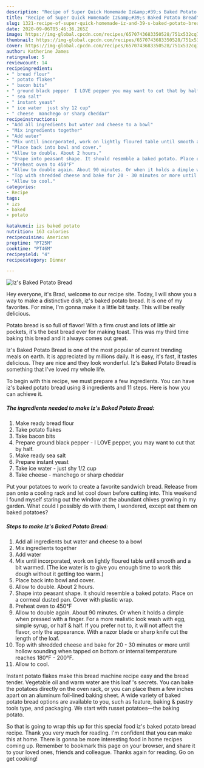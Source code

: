 ```yaml
---
description: "Recipe of Super Quick Homemade Iz&amp;#39;s Baked Potato Bread"
title: "Recipe of Super Quick Homemade Iz&amp;#39;s Baked Potato Bread"
slug: 1321-recipe-of-super-quick-homemade-iz-and-39-s-baked-potato-bread
date: 2020-09-06T05:46:36.265Z
image: https://img-global.cpcdn.com/recipes/6570743683350528/751x532cq70/izs-baked-potato-bread-recipe-main-photo.jpg
thumbnail: https://img-global.cpcdn.com/recipes/6570743683350528/751x532cq70/izs-baked-potato-bread-recipe-main-photo.jpg
cover: https://img-global.cpcdn.com/recipes/6570743683350528/751x532cq70/izs-baked-potato-bread-recipe-main-photo.jpg
author: Katherine James
ratingvalue: 5
reviewcount: 14
recipeingredient:
- " bread flour"
- " potato flakes"
- " bacon bits"
- " ground black pepper  I LOVE pepper you may want to cut that by half"
- " sea salt"
- " instant yeast"
- " ice water  just shy 12 cup"
- " cheese  manchego or sharp cheddar"
recipeinstructions:
- "Add all ingredients but water and cheese to a bowl"
- "Mix ingredients together"
- "Add water"
- "Mix until incorporated, work on lightly floured table until smooth and a bit warmed. (The ice water is to give you enough time to work this dough without it getting too warm.)"
- "Place back into bowl and cover."
- "Allow to double. About 2 hours."
- "Shape into peasant shape. It should resemble a baked potato. Place on a cormeal dusted pan. Cover with plastic wrap."
- "Preheat oven to 450°F"
- "Allow to double again. About 90 minutes. Or when it holds a dimple when pressed with a finger. For a more realistic look wash with egg, simple syrup, or half &amp; half. If you prefer not to, it will not affect the flavor, only the appearance. With a razor blade or sharp knife cut the length of the loaf."
- "Top with shredded cheese and bake for 20 - 30 minutes or more until hollow sounding when tapped on bottom or internal temperature reaches 180°F - 200°F."
- "Allow to cool."
categories:
- Recipe
tags:
- izs
- baked
- potato

katakunci: izs baked potato 
nutrition: 163 calories
recipecuisine: American
preptime: "PT25M"
cooktime: "PT46M"
recipeyield: "4"
recipecategory: Dinner

---
```



![Iz&#39;s Baked Potato Bread](https://img-global.cpcdn.com/recipes/6570743683350528/751x532cq70/izs-baked-potato-bread-recipe-main-photo.jpg)

Hey everyone, it's Brad, welcome to our recipe site. Today, I will show you a way to make a distinctive dish, iz&#39;s baked potato bread. It is one of my favorites. For mine, I'm gonna make it a little bit tasty. This will be really delicious.

Potato bread is so full of flavor! With a firm crust and lots of little air pockets, it&#39;s the best bread ever for making toast. This was my third time baking this bread and it always comes out great.

Iz&#39;s Baked Potato Bread is one of the most popular of current trending meals on earth. It is appreciated by millions daily. It is easy, it's fast, it tastes delicious. They are nice and they look wonderful. Iz&#39;s Baked Potato Bread is something that I've loved my whole life.


To begin with this recipe, we must prepare a few ingredients. You can have iz&#39;s baked potato bread using 8 ingredients and 11 steps. Here is how you can achieve it.

<!--inarticleads1-->

##### The ingredients needed to make Iz&#39;s Baked Potato Bread:

1. Make ready  bread flour
1. Take  potato flakes
1. Take  bacon bits
1. Prepare  ground black pepper - I LOVE pepper, you may want to cut that by half.
1. Make ready  sea salt
1. Prepare  instant yeast
1. Take  ice water - just shy 1/2 cup
1. Take  cheese - manchego or sharp cheddar


Put your potatoes to work to create a favorite sandwich bread. Release from pan onto a cooling rack and let cool down before cutting into. This weekend I found myself staring out the window at the abundant chives growing in my garden. What could I possibly do with them, I wondered, except eat them on baked potatoes? 

<!--inarticleads2-->

##### Steps to make Iz&#39;s Baked Potato Bread:

1. Add all ingredients but water and cheese to a bowl
1. Mix ingredients together
1. Add water
1. Mix until incorporated, work on lightly floured table until smooth and a bit warmed. (The ice water is to give you enough time to work this dough without it getting too warm.)
1. Place back into bowl and cover.
1. Allow to double. About 2 hours.
1. Shape into peasant shape. It should resemble a baked potato. Place on a cormeal dusted pan. Cover with plastic wrap.
1. Preheat oven to 450°F
1. Allow to double again. About 90 minutes. Or when it holds a dimple when pressed with a finger. For a more realistic look wash with egg, simple syrup, or half &amp; half. If you prefer not to, it will not affect the flavor, only the appearance. With a razor blade or sharp knife cut the length of the loaf.
1. Top with shredded cheese and bake for 20 - 30 minutes or more until hollow sounding when tapped on bottom or internal temperature reaches 180°F - 200°F.
1. Allow to cool.


Instant potato flakes make this bread machine recipe easy and the bread tender. Vegetable oil and warm water are this loaf &#39;s secrets. You can bake the potatoes directly on the oven rack, or you can place them a few inches apart on an aluminum foil-lined baking sheet. A wide variety of baked potato bread options are available to you, such as feature, baking &amp; pastry tools type, and packaging. We start with russet potatoes—the baking potato. 

So that is going to wrap this up for this special food iz&#39;s baked potato bread recipe. Thank you very much for reading. I'm confident that you can make this at home. There is gonna be more interesting food in home recipes coming up. Remember to bookmark this page on your browser, and share it to your loved ones, friends and colleague. Thanks again for reading. Go on get cooking!
